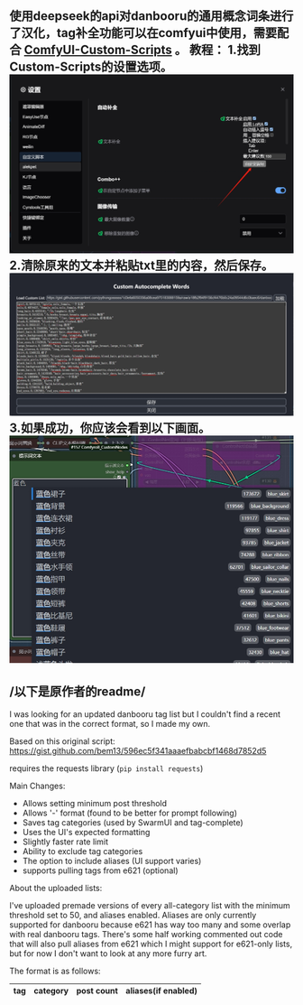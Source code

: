 使用deepseek的api对danbooru的通用概念词条进行了汉化，tag补全功能可以在comfyui中使用，需要配合
[ComfyUI-Custom-Scripts](https://github.com/pythongosssss/ComfyUI-Custom-Scripts) 。
教程：
1.找到Custom-Scripts的设置选项。
![2](./图片存储/2.png)
2.清除原来的文本并粘贴txt里的内容，然后保存。
![3](./图片存储/3.png)
3.如果成功，你应该会看到以下画面。
![1](./图片存储/1.png)
---
/以下是原作者的readme/
---
I was looking for an updated danbooru tag list but I couldn't find a recent one that was in the correct format, so I made my own.

Based on this original script: https://gist.github.com/bem13/596ec5f341aaaefbabcbf1468d7852d5

requires the requests library (`pip install requests`)

Main Changes:
- Allows setting minimum post threshold
- Allows '-' format (found to be better for prompt following)
- Saves tag categories (used by SwarmUI and tag-complete)
- Uses the UI's expected formatting
- Slightly faster rate limit
- Ability to exclude tag categories
- The option to include aliases (UI support varies)
- supports pulling tags from e621 (optional)

About the uploaded lists:

I've uploaded premade versions of every all-category list with the minimum threshold set to 50, and aliases enabled. Aliases are only currently supported for danbooru because e621 has way too many and some overlap with real danbooru tags. There's some half working commented out code that will also pull aliases from e621 which I might support for e621-only lists, but for now I don't want to look at any more furry art.

The format is as follows:

|tag|category|post count|aliases(if enabled)|
|---|--------|----------|-----------------------------------------|
